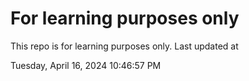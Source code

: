 # For learning purposes only
This repo is for learning purposes only.
Last updated at

Tuesday, April 16, 2024 10:46:57 PM

